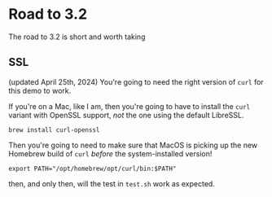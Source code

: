 # Road to 3.2

The road to 3.2 is short and worth taking


 
## SSL 
(updated April 25th, 2024)
You're going to need the right version of `curl` for this demo to work. 

If you're on a Mac, like I am, then you're going to have to install the `curl` variant with OpenSSL support, _not_ the one using the default LibreSSL.

```
brew install curl-openssl 
```

Then you're going to need to make sure that MacOS is picking up the new Homebrew build of `curl` _before_ the system-installed version! 

```
export PATH="/opt/homebrew/opt/curl/bin:$PATH"
```

then, and only then, will the test in `test.sh` work as expected.
